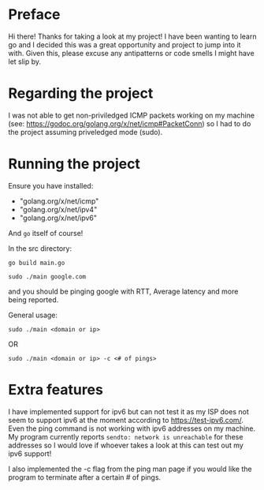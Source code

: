 # Preface
Hi there!  Thanks for taking a look at my project!  I have been wanting to learn go and I decided this was a great opportunity and project to jump into it with.  Given this, please excuse any antipatterns or code smells I might have let slip by.

# Regarding the project
I was not able to get non-priviledged ICMP packets working on my machine (see: https://godoc.org/golang.org/x/net/icmp#PacketConn) so I had to do the project assuming priveledged mode (sudo).

# Running the project
Ensure you have installed:
- "golang.org/x/net/icmp"
-	"golang.org/x/net/ipv4"
- "golang.org/x/net/ipv6"

And `go` itself of course!

In the src directory:

`go build main.go`

`sudo ./main google.com`

and you should be pinging google with RTT, Average latency and more being reported.

General usage:

`sudo ./main <domain or ip>`

OR

`sudo ./main <domain or ip> -c <# of pings>`

# Extra features
I have implemented support for ipv6 but can not test it as my ISP does not seem to support ipv6 at the moment according to https://test-ipv6.com/.  Even the ping command is not working with ipv6 addresses on my machine.  My program currently reports `sendto: network is unreachable` for these addresses so I would love if whoever takes a look at this can test out my ipv6 support!

I also implemented the -c flag from the ping man page if you would like the program to terminate after a certain # of pings.
